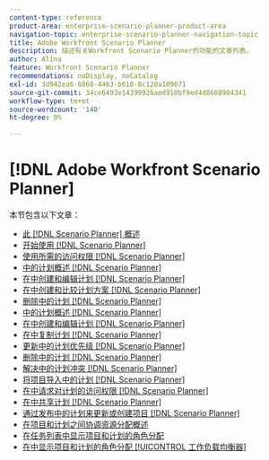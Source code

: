 ```yaml
---
content-type: reference
product-area: enterprise-scenario-planner-product-area
navigation-topic: enterprise-scenario-planner-navigation-topic
title: Adobe Workfront Scenario Planner
description: 描述有关Workfront Scenario Planner的功能的文章列表。
author: Alina
feature: Workfront Scenario Planner
recommendations: noDisplay, noCatalog
exl-id: 3d942ea6-6860-4463-b610-8c120a109071
source-git-commit: 34ce6492e14399926aed910bf9ed4d8688904341
workflow-type: tm+mt
source-wordcount: '140'
ht-degree: 0%

---
```


# [!DNL Adobe Workfront Scenario Planner]

本节包含以下文章：

* [此 [!DNL Scenario Planner] 概述](../scenario-planner/scenario-planner-overview.md)
* [开始使用 [!DNL Scenario Planner]](../scenario-planner/get-started-with-scenario-planning.md)
* [使用所需的访问权限 [!DNL Scenario Planner]](../scenario-planner/access-needed-to-use-sp.md)
* [中的计划概述 [!DNL Scenario Planner]](../scenario-planner/plans-overview.md)
* [在中创建和编辑计划 [!DNL Scenario Planner]](../scenario-planner/create-and-edit-plans.md)
* [在中创建和比较计划方案 [!DNL Scenario Planner]](../scenario-planner/create-and-compare-scenarios-for-a-plan.md)
* [删除中的计划 [!DNL Scenario Planner]](../scenario-planner/delete-plans.md)
* [中的计划概述 [!DNL Scenario Planner]](../scenario-planner/initiatives-overview.md)
* [在中创建和编辑计划 [!DNL Scenario Planner]](../scenario-planner/create-and-edit-initiatives.md)
* [在中复制计划 [!DNL Scenario Planner]](../scenario-planner/copy-initiatives.md)
* [更新中的计划优先级 [!DNL Scenario Planner]](../scenario-planner/prioritize-initiatives.md)
* [删除中的计划 [!DNL Scenario Planner]](../scenario-planner/delete-initiatives.md)
* [解决中的计划冲突 [!DNL Scenario Planner]](../scenario-planner/resolve-conflicts-in-sp.md)
* [将项目导入中的计划 [!DNL Scenario Planner]](../scenario-planner/import-projects-to-plans.md)
* [在中请求对计划的访问权限 [!DNL Scenario Planner]](../scenario-planner/request-access-to-plan.md)
* [在中共享计划 [!DNL Scenario Planner]](../scenario-planner/share-a-plan.md)
* [通过发布中的计划来更新或创建项目 [!DNL Scenario Planner]](../scenario-planner/publish-scenarios-update-projects.md)
* [在项目和计划之间协调资源分配概述](../scenario-planner/overview-reconcile-allocations-between-projects-initiatives.md)
* [在任务列表中显示项目和计划的角色分配](../scenario-planner/show-role-allocation-task-list-nwe.md)
* [在中显示项目和计划的角色分配 [!UICONTROL 工作负载均衡器]](../scenario-planner/show-role-allocation-workload-balancer.md)

 
